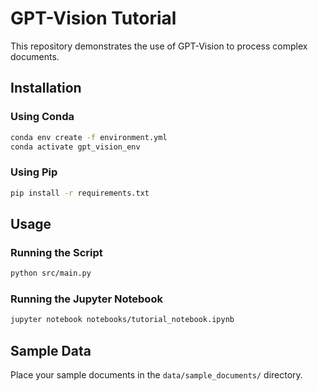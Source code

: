# GPT-Vision Tutorial

This repository demonstrates the use of GPT-Vision to process complex documents.

## Installation

### Using Conda
```bash
conda env create -f environment.yml
conda activate gpt_vision_env
```

### Using Pip
```bash
pip install -r requirements.txt
```

## Usage

### Running the Script
```bash
python src/main.py
```

### Running the Jupyter Notebook
```bash
jupyter notebook notebooks/tutorial_notebook.ipynb
```

## Sample Data

Place your sample documents in the `data/sample_documents/` directory.
